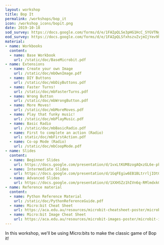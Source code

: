 ```yaml
---
layout: workshop
title: Bop It
permalink: /workshops/bop_it
icon: /workshop_icons/bopit.png
date: 2019-10-18
sod_survey: https://docs.google.com/forms/d/e/1FAIpQLSe3pHG1HcC_SYGVTNgJkWkFln-Y8LoaZCrr8VaSAwMMtJOHfw/viewform
eod_survey: https://docs.google.com/forms/d/e/1FAIpQLSfxhszvZvjmIjYev9hJiMuoMtT8UuGKJKnZ4cIYaAHvHwk_Tw/viewform
material:
- name: Workbooks
  content:
  - name: Base Workbook
    url: /static/doc/BaseMicrobit.pdf
- name: Extensions
  - name: Create your own Image
    url: /static/doc/mbOwnImage.pdf
  - name: DIY Buttons
    url: /static/doc/mbDiyButtons.pdf
  - name: Faster Turns!
    url: /static/doc/mbFasterTurns.pdf
  - name: Wrong Button
    url: /static/doc/mbWrongButton.pdf
  - name: More Moves!
    url: /static/doc/mbMoreMoves.pdf
  - name: Play that funky music!
    url: /static/doc/mbPlayMusic.pdf
  - name: Basic Radio
    url: /static/doc/mbBasicRadio.pdf
  - name: First to complete an action (Radio)
    url: static/doc/mbFirstAction.pdf
  - name: Co-op Mode (Radio)
    url: /static/doc/mbCoopMode.pdf
- name: Slides
  content:
  - name: Beginner Slides
    url: https://docs.google.com/presentation/d/1vxLtKUM8zogAQxzGL6e-pk3VSJlVKyQ3lBytMZ_aka8/edit?usp=sharing
  - name: Intermediate Slides
    url: https://docs.google.com/presentation/d/1GqFEgiw6EB1BLtrrljIOtGpVvPzLJlWrdy7yLkmMiow/edit?usp=sharing
  - name: Advanced Slides
    url: https://docs.google.com/presentation/d/1XXHSZz1hIVn6q-RMlmdxkG_quj058UIexYZZuP9os6c/edit?usp=sharing
- name: Reference material
  content:
  - name: Python Reference Material
    url: /static/doc/PythonReferenceGuide.pdf
  - name: Micro:bit Cheat Sheet
    url: https://aca.edu.au/resources/microbit-cheatsheet-poster/microbit-cheatsheet.pdf
  - name: Micro:bit Image Cheat Sheet
    url: https://aca.edu.au/resources/microbit-images-poster/microbit-images.pdf
---
```


In this workshop, we'll be using Micro:bits to make the classic game of Bop it!
